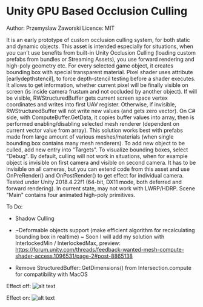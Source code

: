 # Unity GPU Based Occlusion Culling

Author: Przemyslaw Zaworski 
Licence: MIT

It is an early prototype of custom occlusion culling system, for both static and dynamic objects. This asset is intended especially for situations, when 
you can't use benefits from built-in Unity Occlusion Culling (loading custom prefabs from bundles or Streaming Assets), you use forward rendering and high-poly geometry etc.
For every selected game object, it creates bounding box with special transparent material. Pixel shader uses attribute
[earlydepthstencil], to force depth-stencil testing before a shader executes. It allows to get information,
whether current pixel will be finally visible on screen (is inside camera frustum and not occluded by another object).
If will be visible, RWStructuredBuffer gets current screen space vertex coordinates and writes into first UAV register. Otherwise, if invisible, 
RWStructuredBuffer will not write new values (and gets zero vector). On C# side, with ComputeBuffer.GetData, it copies
buffer values into array, then is performed enabling/disabling selected mesh renderer (dependent on current vector value from array).
This solution works best with prefabs made from large amount of various meshes/materials (when single bounding box contains many mesh renderers).
To add new object to be culled, add new entry into "Targets". To visualize bounding boxes, select "Debug".
By default, culling will not work in situations, when for example object is invisible on first camera and visible on second camera. It has to be invisible
on all cameras, but you can extend code from this asset and use OnPreRender() and OnPostRender() to get effect for individual camera.
Tested under Unity 2018.4.22f1 (64-bit, DX11 mode, both deferred and forward rendering). In current state, may not work with LWRP/HDRP. 
Scene "Main" contains four animated high-poly primitives.

To Do:

* Shadow Culling

* ~Deformable objects support (make efficient algorithm for recalculating bounding box in realtime) ~ Soon I will add my solution with InterlockedMin / InterlockedMax, preview: https://forum.unity.com/threads/feedback-wanted-mesh-compute-shader-access.1096531/page-2#post-8865138

* Remove StructuredBuffer::GetDimensions() from Intersection.compute for compatibility with MacOS


Effect off:
![alt text](CullingOff.gif)


Effect on:
![alt text](CullingOn.gif)
